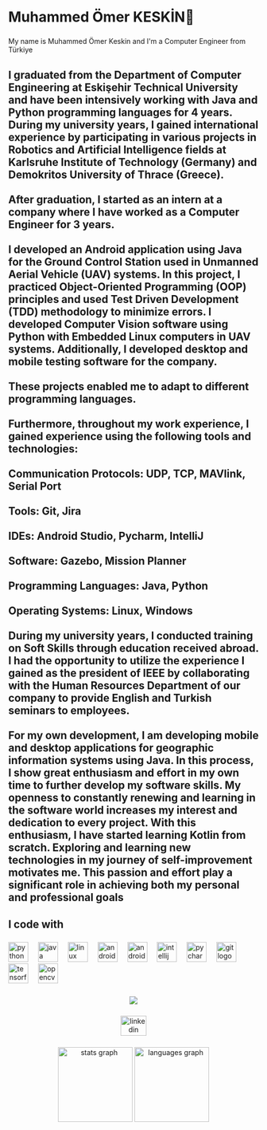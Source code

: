 <h1 align="left">Muhammed Ömer KESKİN👋</h1>

###

<p align="left">My name is Muhammed Ömer Keskin and I'm a Computer Engineer from Türkiye</p>

###

<h2 align="left">I graduated from the Department of Computer Engineering at Eskişehir Technical University and have been intensively working with Java and Python programming languages for 4 years. During my university years, I gained international experience by participating in various projects in Robotics and Artificial Intelligence fields at Karlsruhe Institute of Technology (Germany) and Demokritos University of Thrace (Greece).<br><br>After graduation, I started as an intern at a company where I have worked as a Computer Engineer for 3 years.<br><br>I developed an Android application using Java for the Ground Control Station used in Unmanned Aerial Vehicle (UAV) systems. In this project, I practiced Object-Oriented Programming (OOP) principles and used Test Driven Development (TDD) methodology to minimize errors. I developed Computer Vision software using Python with Embedded Linux computers in UAV systems. Additionally, I developed desktop and mobile testing software for the company.<br><br>These projects enabled me to adapt to different programming languages.<br><br>Furthermore, throughout my work experience, I gained experience using the following tools and technologies:<br><br>Communication Protocols: UDP, TCP, MAVlink, Serial Port<br><br>Tools: Git, Jira<br><br>IDEs: Android Studio, Pycharm, IntelliJ<br><br>Software: Gazebo, Mission Planner<br><br>Programming Languages: Java, Python<br><br>Operating Systems: Linux, Windows<br><br>During my university years, I conducted training on Soft Skills through education received abroad. I had the opportunity to utilize the experience I gained as the president of IEEE by collaborating with the Human Resources Department of our company to provide English and Turkish seminars to employees.<br><br>For my own development, I am developing mobile and desktop applications for geographic information systems using Java. In this process, I show great enthusiasm and effort in my own time to further develop my software skills. My openness to constantly renewing and learning in the software world increases my interest and dedication to every project. With this enthusiasm, I have started learning Kotlin from scratch. Exploring and learning new technologies in my journey of self-improvement motivates me. This passion and effort play a significant role in achieving both my personal and professional goals</h2>

###

<h2 align="left">I code with</h2>

###

<div align="left">
  <img src="https://cdn.jsdelivr.net/gh/devicons/devicon/icons/python/python-original.svg" height="40" alt="python logo"  />
  <img width="12" />
  <img src="https://cdn.jsdelivr.net/gh/devicons/devicon/icons/java/java-original.svg" height="40" alt="java logo"  />
  <img width="12" />
  <img src="https://cdn.jsdelivr.net/gh/devicons/devicon/icons/linux/linux-original.svg" height="40" alt="linux logo"  />
  <img width="12" />
  <img src="https://cdn.jsdelivr.net/gh/devicons/devicon/icons/android/android-original.svg" height="40" alt="android logo"  />
  <img width="12" />
  <img src="https://cdn.jsdelivr.net/gh/devicons/devicon/icons/androidstudio/androidstudio-original.svg" height="40" alt="androidstudio logo"  />
  <img width="12" />
  <img src="https://cdn.jsdelivr.net/gh/devicons/devicon/icons/intellij/intellij-original.svg" height="40" alt="intellij logo"  />
  <img width="12" />
  <img src="https://cdn.jsdelivr.net/gh/devicons/devicon/icons/pycharm/pycharm-original.svg" height="40" alt="pycharm logo"  />
  <img width="12" />
  <img src="https://cdn.jsdelivr.net/gh/devicons/devicon/icons/git/git-original.svg" height="40" alt="git logo"  />
  <img width="12" />
  <img src="https://cdn.jsdelivr.net/gh/devicons/devicon/icons/tensorflow/tensorflow-original.svg" height="40" alt="tensorflow logo"  />
  <img width="12" />
  <img src="https://cdn.jsdelivr.net/gh/devicons/devicon/icons/opencv/opencv-original.svg" height="40" alt="opencv logo"  />
</div>

###

<div align="center">
  <img src="https://profile-counter.glitch.me/muhammedomerkeskin/count.svg?"  />
</div>

###

<div align="center">
  <a href="https://www.linkedin.com/in/muhammedomerkeskin/" target="_blank">
    <img src="https://raw.githubusercontent.com/maurodesouza/profile-readme-generator/master/src/assets/icons/social/linkedin/default.svg" width="52" height="40" alt="linkedin logo"  />
  </a>
</div>

###

<div align="center">
  <img src="https://github-readme-stats.vercel.app/api?username=muhammedomerkeskin&hide_title=false&hide_rank=false&show_icons=true&include_all_commits=true&count_private=true&disable_animations=false&theme=dracula&locale=en&hide_border=false&order=1" height="150" alt="stats graph"  />
  <img src="https://github-readme-stats.vercel.app/api/top-langs?username=muhammedomerkeskin&show_icons=true&locale=en&layout=compact&card_width=320&langs_count=5&theme=dracula&hide_border=false&order=2" height="150" alt="languages graph"  />
</div>

###


